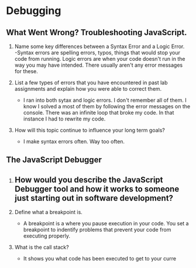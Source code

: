 # Debugging

## What Went Wrong? Troubleshooting JavaScript.

1. Name some key differences between a Syntax Error and a Logic Error.  
    -Syntax errors are spelling errors, typos, things that would stop your code from running. Logic errors are when your code doesn't run in the way you may have intended. There usually aren't any error messages for these.

2. List a few types of errors that you have encountered in past lab assignments and explain how you were able to correct them.  
    -  I ran into both sytax and logic errors. I don't remember all of them. I know I solved a most of them by following the error messages on the console. There was an infinite loop that broke my code. In that instance I had to rewrite my code.

3. How will this topic continue to influence your long term goals?  
    -  I make syntax errors often. Way too often. 

## The JavaScript Debugger

1. How would you describe the JavaScript Debugger tool and how it works to someone just starting out in software development?  
    -

2. Define what a breakpoint is.  
    -  A breakpoint is a where you pause execution in your code. You set a breakpoint to indentify problems that prevent your code from executing properly.

3. What is the call stack?
    - It shows you what code has been executed to get to your curre